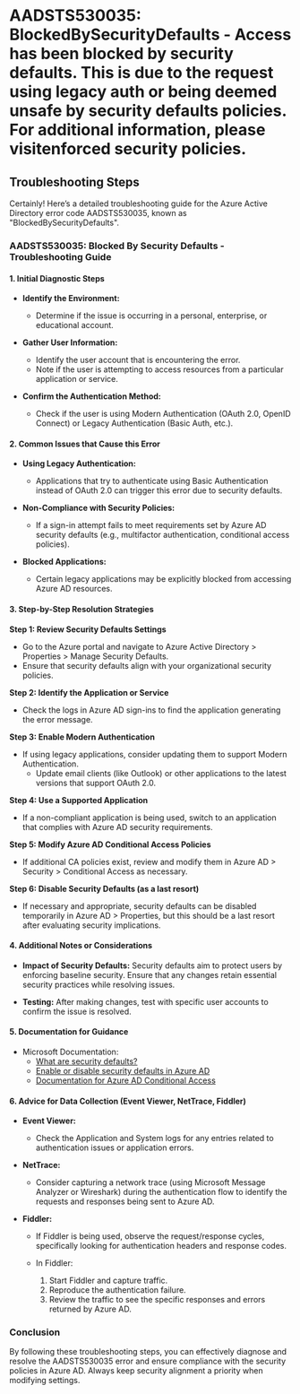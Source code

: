 
# AADSTS530035: BlockedBySecurityDefaults - Access has been blocked by security defaults. This is due to the request using legacy auth or being deemed unsafe by security defaults policies. For additional information, please visitenforced security policies.


## Troubleshooting Steps
Certainly! Here’s a detailed troubleshooting guide for the Azure Active Directory error code AADSTS530035, known as "BlockedBySecurityDefaults".

### AADSTS530035: Blocked By Security Defaults - Troubleshooting Guide

#### 1. **Initial Diagnostic Steps**

- **Identify the Environment:**
  - Determine if the issue is occurring in a personal, enterprise, or educational account.

- **Gather User Information:**
  - Identify the user account that is encountering the error.
  - Note if the user is attempting to access resources from a particular application or service.

- **Confirm the Authentication Method:**
  - Check if the user is using Modern Authentication (OAuth 2.0, OpenID Connect) or Legacy Authentication (Basic Auth, etc.).

#### 2. **Common Issues that Cause this Error**

- **Using Legacy Authentication:**
  - Applications that try to authenticate using Basic Authentication instead of OAuth 2.0 can trigger this error due to security defaults.

- **Non-Compliance with Security Policies:**
  - If a sign-in attempt fails to meet requirements set by Azure AD security defaults (e.g., multifactor authentication, conditional access policies).

- **Blocked Applications:**
  - Certain legacy applications may be explicitly blocked from accessing Azure AD resources.

#### 3. **Step-by-Step Resolution Strategies**

**Step 1: Review Security Defaults Settings**
- Go to the Azure portal and navigate to Azure Active Directory > Properties > Manage Security Defaults.
- Ensure that security defaults align with your organizational security policies.
  
**Step 2: Identify the Application or Service**
- Check the logs in Azure AD sign-ins to find the application generating the error message.
  
**Step 3: Enable Modern Authentication**
- If using legacy applications, consider updating them to support Modern Authentication.
  - Update email clients (like Outlook) or other applications to the latest versions that support OAuth 2.0.

**Step 4: Use a Supported Application**
- If a non-compliant application is being used, switch to an application that complies with Azure AD security requirements.

**Step 5: Modify Azure AD Conditional Access Policies**
- If additional CA policies exist, review and modify them in Azure AD > Security > Conditional Access as necessary.

**Step 6: Disable Security Defaults (as a last resort)**
- If necessary and appropriate, security defaults can be disabled temporarily in Azure AD > Properties, but this should be a last resort after evaluating security implications.

#### 4. **Additional Notes or Considerations**

- **Impact of Security Defaults:** Security defaults aim to protect users by enforcing baseline security. Ensure that any changes retain essential security practices while resolving issues.
  
- **Testing:** After making changes, test with specific user accounts to confirm the issue is resolved.

#### 5. **Documentation for Guidance**

- Microsoft Documentation:
  - [What are security defaults?](https://docs.microsoft.com/en-us/azure/active-directory/fundamentals/security-defaults)
  - [Enable or disable security defaults in Azure AD](https://docs.microsoft.com/en-us/azure/active-directory/fundamentals/whats-new#enable-or-disable-security-defaults-in-azure-ad)
  - [Documentation for Azure AD Conditional Access](https://docs.microsoft.com/en-us/azure/active-directory/conditional-access/overview)

#### 6. **Advice for Data Collection (Event Viewer, NetTrace, Fiddler)**

- **Event Viewer:**
  - Check the Application and System logs for any entries related to authentication issues or application errors.

- **NetTrace:**
  - Consider capturing a network trace (using Microsoft Message Analyzer or Wireshark) during the authentication flow to identify the requests and responses being sent to Azure AD.

- **Fiddler:**
  - If Fiddler is being used, observe the request/response cycles, specifically looking for authentication headers and response codes.

  - In Fiddler:
    1. Start Fiddler and capture traffic.
    2. Reproduce the authentication failure.
    3. Review the traffic to see the specific responses and errors returned by Azure AD.

### Conclusion
By following these troubleshooting steps, you can effectively diagnose and resolve the AADSTS530035 error and ensure compliance with the security policies in Azure AD. Always keep security alignment a priority when modifying settings.